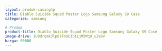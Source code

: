 ```yaml
---
layout: produk-casinghp
title: Diablo Suicide Squad Poster Logo Samsung Galaxy S9 Case
categories: samsung

# Produk
product-title: Diablo Suicide Squad Poster Logo Samsung Galaxy S9 Case
image-drive: 1U8drqmk3lp87FnSCJbILjM5WqU_u2aDv
harga: 90000
---
```

